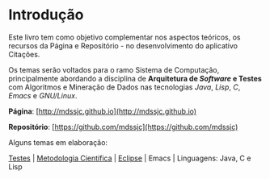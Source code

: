 # Introdução
Este livro tem como objetivo complementar nos aspectos teóricos, os recursos da Página e Repositório - no desenvolvimento do aplicativo Citações.

Os temas serão voltados para o ramo Sistema de Computação, principalmente abordando a disciplina de **Arquitetura de _Software_ e Testes** com Algoritmos e Mineração de Dados nas tecnologias *Java*, *Lisp*, *C*, *Emacs* e *GNU/Linux*.

**Página**: [http://mdssjc.github.io](http://mdssjc.github.io)

**Repositório**: [https://github.com/mdssjc](https://github.com/mdssjc)

Alguns temas em elaboração:

[Testes](testes/README.md) |
[Metodologia Científica](metodologia_cientifica/README.md) |
[Eclipse](eclipse/README.md) |
Emacs |
Linguagens: Java, C e Lisp